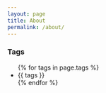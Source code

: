 ```yaml
---
layout: page
title: About
permalink: /about/
---
```


### Tags

<ul>
  {% for tags in page.tags %}
    <li>{{ tags }}</li>
  {% endfor %}
</ul>
